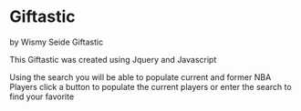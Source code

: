 # Giftastic
by Wismy Seide
Giftastic

This Giftastic was created using Jquery and Javascript

Using the search you will be able to populate current and former NBA Players
click a button to populate the current players or enter the search to find your favorite
